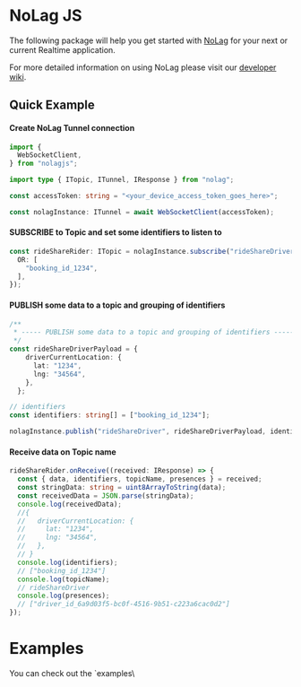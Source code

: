 # NoLag JS

The following package will help you get started with [NoLag](https://nolag.app) for your next or current Realtime application.

For more detailed information on using NoLag please visit our [developer wiki](https://developer.nolag.app/#introduction).

## Quick Example

#### Create NoLag Tunnel connection
```typescript
import {
  WebSocketClient,
} from "nolagjs";

import type { ITopic, ITunnel, IResponse } from "nolag";

const accessToken: string = "<your_device_access_token_goes_here>";

const nolagInstance: ITunnel = await WebSocketClient(accessToken);
```

#### SUBSCRIBE to Topic and set some identifiers to listen to
```typescript
const rideShareRider: ITopic = nolagInstance.subscribe("rideShareDriver",  {
  OR: [
    "booking_id_1234",
  ],
});
```

#### PUBLISH some data to a topic and grouping of identifiers
```typescript
/**
 * ----- PUBLISH some data to a topic and grouping of identifiers -----
 */
const rideShareDriverPayload = {
    driverCurrentLocation: {
      lat: "1234",
      lng: "34564",
    },
  };

// identifiers
const identifiers: string[] = ["booking_id_1234"];

nolagInstance.publish("rideShareDriver", rideShareDriverPayload, identifiers);
```

#### Receive data on Topic name
```typescript
rideShareRider.onReceive((received: IResponse) => {
  const { data, identifiers, topicName, presences } = received;
  const stringData: string = uint8ArrayToString(data);
  const receivedData = JSON.parse(stringData);
  console.log(receivedData);
  //{
  //   driverCurrentLocation: {
  //     lat: "1234",
  //     lng: "34564",
  //   },
  // }
  console.log(identifiers);
  // ["booking_id_1234"]
  console.log(topicName);
  // rideShareDriver
  console.log(presences);
  // ["driver_id_6a9d03f5-bc0f-4516-9b51-c223a6cac0d2"]
});

```

# Examples
You can check out the `examples\